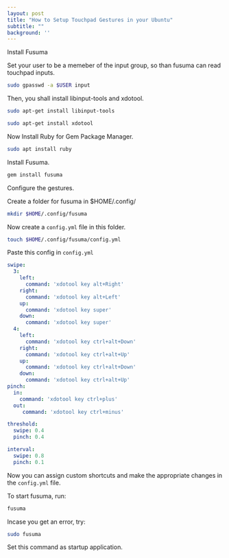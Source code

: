 ```yaml
---
layout: post
title: "How to Setup Touchpad Gestures in your Ubuntu"
subtitle: ""
background: ''
---
```


Install Fusuma

Set your user to be a memeber of the input group, so than fusuma can read touchpad inputs.

```sh
sudo gpasswd -a $USER input
```

Then, you shall install libinput-tools and xdotool.
```sh
sudo apt-get install libinput-tools
```
```sh
sudo apt-get install xdotool
```

Now Install Ruby for Gem Package Manager.
```sh
sudo apt install ruby
```

Install Fusuma.
```sh
gem install fusuma
```

Configure the gestures.

Create a folder for fusuma in $HOME/.config/
```sh
mkdir $HOME/.config/fusuma
```

Now create a ```config.yml``` file in this folder.

```sh
touch $HOME/.config/fusuma/config.yml
```

Paste this config in ```config.yml```

```yml
swipe:
  3: 
    left: 
      command: 'xdotool key alt+Right'
    right: 
      command: 'xdotool key alt+Left'
    up: 
      command: 'xdotool key super'
    down: 
      command: 'xdotool key super'
  4:
    left: 
      command: 'xdotool key ctrl+alt+Down'
    right: 
      command: 'xdotool key ctrl+alt+Up'
    up: 
      command: 'xdotool key ctrl+alt+Down'
    down: 
      command: 'xdotool key ctrl+alt+Up'
pinch:
  in:
    command: 'xdotool key ctrl+plus'
  out:
     command: 'xdotool key ctrl+minus'

threshold:
  swipe: 0.4
  pinch: 0.4

interval:
  swipe: 0.8
  pinch: 0.1

```

Now you can assign custom shortcuts and make the appropriate changes in the ```config.yml``` file.

To start fusuma, run:
```sh
fusuma
```

Incase you get an error, try:
```sh
sudo fusuma 
```

Set this command as startup application.

